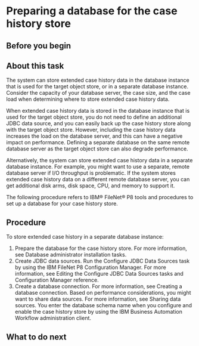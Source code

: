 # Preparing a database for the case history store

## Before you begin

## About this task

The system can store extended case history data in the
database instance that is used for the target object store, or in
a separate database instance. Consider the capacity of your database
server, the case size, and the case load when determining where to
store extended case history data.

When extended case history
data is stored in the database instance that is used for the target
object store, you do not need to define an additional JDBC data source,
and you can easily back up the case history store along with the target
object store. However, including the case history data increases the
load on the database server, and this can have a negative impact on
performance. Defining a separate database on the same remote database
server as the target object store can also degrade performance.

Alternatively,
the system can store extended case history data in a separate database
instance. For example, you might want to use a separate, remote database
server if I/O throughput is problematic. If the system stores extended
case history data on a different remote database server, you can get
additional disk arms, disk space, CPU, and memory to support it.

The following procedure refers
to IBM®
FileNet® P8 tools and procedures
to set up a database for your case history store.

## Procedure

To store extended case history in a separate database instance:

1. Prepare the database for the case history store.
For more information, see Database administrator installation tasks.
2. Create JDBC data sources. Run the Configure JDBC Data Sources task by using the IBM
FileNet P8 Configuration Manager.
For more information, see Editing the Configure JDBC Data Sources tasks and Configuration Manager reference.
3. Create a database connection.
For more information, see Creating a database connection. Based on performance
considerations, you might want to share data sources. For more information, see Sharing data sources. You enter the database schema name when
you configure and enable the case history store by using the IBM Business Automation
Workflow administration
client.

## What to do next